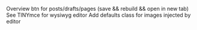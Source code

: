 Overview btn for posts/drafts/pages (save && rebuild && open in new tab)
See TINYmce for wysiwyg editor
Add defaults class for images injected by editor